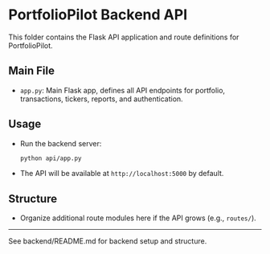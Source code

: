 # PortfolioPilot Backend API

This folder contains the Flask API application and route definitions for PortfolioPilot.

## Main File
- `app.py`: Main Flask app, defines all API endpoints for portfolio, transactions, tickers, reports, and authentication.

## Usage
- Run the backend server:
  ```bash
  python api/app.py
  ```
- The API will be available at `http://localhost:5000` by default.

## Structure
- Organize additional route modules here if the API grows (e.g., `routes/`).

---

See backend/README.md for backend setup and structure.

